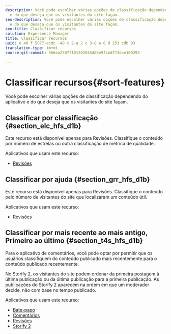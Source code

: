 ```yaml
---
description: Você pode escolher várias opções de classificação dependendo do aplicativo
  e do que deseja que os visitantes do site façam.
seo-description: Você pode escolher várias opções de classificação dependendo do aplicativo
  e do que deseja que os visitantes do site façam.
seo-title: Classificar recursos
solution: Experience Manager
title: Classificar recursos
uuid: e 40 f 5877-acdc -48 c 2-a 2 c 3-8 a 8 d 253 cdb 93
translation-type: tm+mt
source-git-commit: 566ea2587f101202045488e9f4edf73ece100293

---
```



# Classificar recursos{#sort-features}

Você pode escolher várias opções de classificação dependendo do aplicativo e do que deseja que os visitantes do site façam.

## Classificar por classificação {#section_elc_hfs_d1b}

Este recurso está disponível apenas para Revisões. Classifique o conteúdo por número de estrelas ou outra classificação de métrica de qualidade.

Aplicativos que usam este recurso:

* [Revisões](/help/using/c-about-apps/c-reviews-app/c-reviews-app.md#c_reviews_app)

## Classificar por ajuda {#section_grr_hfs_d1b}

Este recurso está disponível apenas para Revisões. Classifique o conteúdo pelo número de visitantes do site que localizaram um conteúdo útil.

Aplicativos que usam este recurso:

* [Revisões](/help/using/c-about-apps/c-reviews-app/c-reviews-app.md#c_reviews_app)

## Classificar por mais recente ao mais antigo, Primeiro ao último {#section_t4s_hfs_d1b}

Para o aplicativo de comentários, você pode optar por permitir que os usuários classifiquem do conteúdo publicado mais recentemente para o conteúdo publicado recentemente.

No Storify 2, os visitantes do site podem ordenar da primeira postagem à última publicação ou da última publicação para a primeira publicação. As publicações do Storify 2 aparecem na ordem em que um moderador decide, não com base no tempo publicado.

Aplicativos que usam este recurso:

* [Bate-papo](/help/using/c-about-apps/c-chat-app/c-chat-app.md#c_chat_app)
* [Comentários](/help/using/c-about-apps/c-comments/c-comments.md)
* [Revisões](/help/using/c-about-apps/c-reviews-app/c-reviews-app.md#c_reviews_app)
* [Storify 2](/help/using/c-about-apps/c-storify2/c-storify2.md#c_storify2)

